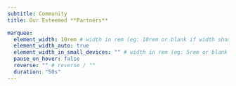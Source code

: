 ```yaml
---
subtitle: Community
title: Our Esteemed **Partners**

marquee:
  element_width: 10rem # width in rem (eg: 10rem or blank if width should be based on item width)
  element_width_auto: true
  element_width_in_small_devices: "" # width in rem (eg: 5rem or blank if width should be based on item width)
  pause_on_hover: false
  reverse: "" # reverse / ""
  duration: "50s"
---
```


